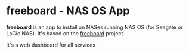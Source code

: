 freeboard - NAS OS App
==================================

**freeboard** is an app to install on NASes running NAS OS (for Seagate or LaCie NAS).
It's based on the [freeboard](https://github.com/Freeboard/freeboard) project.

It's a web dashboard for all services

